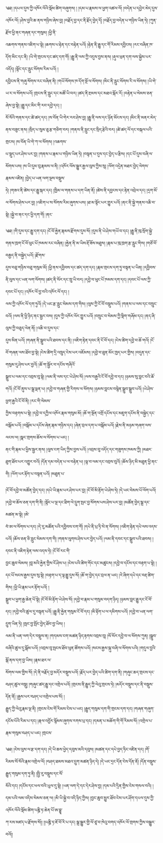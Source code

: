 ﻿  
༄༅། །དཔལ་དུས་ཀྱི་འཁོར་ལོའི་སྡོམ་ཚིག་བཞུགས། ། །དམ་པ་རྣམས་ལ་ཕྱག་འཚལ་ལོ། །བདེན་པ་དབྱེར་མེད་དུས་འཁོར་ལོ། །ཤེས་བྱའི་ཆ་ནས་གཉིས་ཞེས་བྱ། །བརྗོད་བྱ་དང་ནི་རྗོད་བྱེད་དོ། །བརྗོད་བྱ་བདེན་པ་གཉིས་ཡིན་ཏེ། །ཀུན་རྫོབ་ཕྱི་ནང་གཞན་དང་གསུམ། །ཕྱི་ནི་  
འཆགས་གནས་འཇིག་པ་སྟེ། །ཆགས་པ་རྟེན་དང་བརྟེན་པའོ། །རྟེན་ནི་རྒྱུ་དང་གོ་རིམས་དབྱིངས། །རང་བཞིན་ཁ་དོག་མིང་དང་ནི། །ཡི་གེ་གྲངས་དང་ཚད་དག་གོ། །རྒྱུ་ནི་ལས་ཀྱི་འདུས་བྱས་ནས། །རྡུལ་ཕྲན་དག་ལས་སྐྱེས་པར་འདོད། །སྟོང་དང་རླུང་སོགས་རིམ་པའོ། །  
དབྱིངས་ནི་གཞུ་སོགས་རང་བཞིན་ནི། །གཡོ་སོགས་ཁ་དོག་སྔོ་ལ་སོགས། །མིང་ནི་རླུང་སོགས་རི་ལ་སོགས། །ཡི་གེ་ཡ་ར་ལ་སོགས་པའོ། །གྲངས་ནི་རླུང་དང་མཚོ་ཡི་བར། །ཚད་ནི་རྔམས་དང་མཐའ་སྐོར་རོ། །བརྟེན་པ་སེམས་ཅན་ཞེས་བྱ་སྟེ། །རྒྱུ་དང་མིང་གི་རབ་དབྱེ་དང། །  
སོ་སོའི་གནས་དང་ཚེ་ཚད་དང། །ས་བོན་ཡི་གེར་རབ་ཤེས་བྱ། །རྒྱུ་ནི་ལས་དང་ཉོན་མོངས་དང། །མིང་ནི་མནར་མེད་ནས་བཟུང་ནས། །སྲིད་པ་སུམ་ཅུ་རྩ་གཅིག་བར། །གནས་ནི་རླུང་དང་སྲིད་རྩེའི་བར། །ཚེ་ཚད་ལོ་དང་བསྐལ་པའི་གྲངས། །ས་བོན་ཡི་གེ་ཀ་ལ་སོགས། །འཆགས་  
པ་སྡུད་པར་ཤེས་པར་བྱ། །གནས་པ་རྣམ་པ་གཉིས་ཡིན་ཏེ། །བསྟན་པ་དུས་དང་བྱེད་པ་རྩིས། །དང་པོ་དུས་བཞི་ལ་སོགས་པས། །ས་ཡི་དུམ་བུ་རྣམས་ལ་ནི། །འཁོར་ལོས་སྒྱུར་རྒྱལ་ལུས་ཀྱིས་སུ། །ལོག་འདྲེན་མཐར་བྱེད་ལེགས་རྣམས་འཛིན། །བྱེད་པ་ཡན་ལག་ལྔས་བསྡུས་  
ཏེ། །གཟའ་ནི་ཚེས་དང་རྒྱུ་སྐར་དང། །ཁྱིམ་ལ་གནས་པ་དག་ཡིན་ནོ། །ཚེས་ནི་དབྱངས་དང་རྟེན་འབྲེལ་དང། །དྲག་མོ་ལ་སོགས་ཤེས་པར་བྱ། །འཇིག་པ་ས་སོགས་རིམ་ཞུགས་པས། །ཐ་མ་སྟོང་པར་གྱུར་པའོ། །ནང་ནི་སྐྱེ་གནས་འཆི་བ་སྟེ། །སྐྱེ་བ་ནང་དང་ཕྱི་དག་གོ། །ནང་  
  
༄༅། །གི་དུས་དང་རྒྱུ་དག་དང། །ངོ་བོ་རྐྱེན་རྣམས་རྫོགས་དུས་སོ། །དུས་ནི་ཡེ་ཤེས་གཡོ་བ་དང། །རྒྱུ་ནི་ཁུ་སྲོག་སྐྱེ་གནས་ཁྲག་ངོ་བོ་ཕུང་པོ་ཁམས་རང་བཞིན། །རྐྱེན་ནི་མ་ཡིས་རྡོ་ཟོས་མཐུས། །རྣམ་པ་ཁུ་ཁྲག་རྩ་རླུང་གིས། །གཙོ་བོ་བརྒྱད་ནི་བསྐྱེད་པའོ། །རྫོགས་  
དུས་བཅུ་གཉིས་བཅུ་གསུམ་མོ། །ཕྱི་ནས་དབྱིབས་དང་ཚད་དག་དང། །རྣམ་གྲངས་དག་ཏུ་བསྟན་པ་ཡིན། །དབྱིབས་ནི་ལུས་དང་ཡན་ལག་སོགས། །ཚད་ནི་སོར་དང་ཁྲུ་ཡི་བར། །དབྱེ་བ་ཕུང་པོ་ཁམས་དག་དང། །དབང་པོ་ལས་ཀྱི་དབང་པོ་དང། །འཁོར་ལོ་བྱ་བའི་འཁོར་ལོ་དང། །  
ལས་ཀྱི་འཁོར་ལོ་དག་ཏུའོ། །དེ་ཡང་རྩ་རླུང་སེམས་དག་གིས། །ལུས་ཀྱི་ངོ་བོ་བསྡུས་པའོ། །གནས་པ་ལས་དང་བསྲུང་བའོ། །ལས་ནི་ཕྱི་ཉིད་ནང་སྦྱར་བས། །དུས་ཀྱི་འཁོར་ལོར་གྱུར་པའོ། །བསྲུང་བ་སེམས་ཀྱི་སྡིག་གཞོམ་དང། །ནད་ཞི་ལུས་ཀྱི་བཅུད་ལེན་ནོ། །འཆི་བ་དུས་དང་  
དུས་མིན་པའོ། །གཞན་ནི་སྒྲུབ་པའི་ཐབས་དང་ནི། །འཇིག་རྟེན་དབང་ནི་ངོ་བོ་དང། །ངེས་ཚིག་དབྱེ་བ་ཆོ་གའོ། །ངོ་བོ་གཞན་ལས་ཐོབ་བྱ་སྟེ། །ངེས་ཚིག་དྲི་འཁྲུད་ངེས་པར་འཇོམས། །དབྱེ་བ་ཐུན་མོང་ཁྱད་པར་གྱིས། །བདུན་དང་གསུམ་དུ་ཤེས་པར་བྱའོ། །ཆོ་ག་སྦྱོར་བ་དངོས་གཞིའོ་  
སྒྲུབ་པ་ལམ་དང་འབྲས་བུ་སྟེ། །ལམ་ནི་ལས་དང་ཡེ་ཤེས་སོ། །ལས་བརྒྱའི་ངོ་བོ་དབྱེ་བ་དང། །ཉམས་སུ་བླང་བའི་ཆོ་གའོ། །ངོ་བོ་ནུས་པ་སྒྲ་ལྡན་པ། །དབྱེ་བ་གཞན་གྱི་རིགས་ལ་སོགས། །ཉམས་བླངས་བསྙེན་སྒྲུབ་སྒྲུབ་པའོ། །ཡེ་ཤེས་ཕྱག་རྒྱའི་ངོ་བོ་ནི། །རང་གི་སེམས་  
ཀྱིས་བརྟགས་པ་སྟེ། །དབྱེ་བ་དཀྱིལ་འཁོར་རྣམ་གསུམ་མོ། །ཆོ་ག་སྔོན་འགྲོ་དངོས་དང་མཇུག་དངོས་ནི་བསྐྱེད་དང་བསྒོམ་པའོ། །བསྒོམ་པ་དངོས་ཞེན་རྣམ་གཉིས་དང། །ཞེན་བྲལ་དག་པ་བསྒོམ་པའོ། །རྗེས་ནི་མཉམ་གཞག་ལས་ལངས་ལ། །སྣང་གྲགས་ཆོས་ལ་སོགས་པ་ཡང། །  
ནང་གི་རྣམ་པ་ཕྱིས་སྦྱར་ནས། །ལུས་ངག་ཡིད་ཀྱིས་བྱས་པའོ། །འབྲས་བུ་འདོད་དང་གཟུགས་ཁམས་ཀྱི། །མཐར་ཐུག་ཐོབ་པར་འགྱུར་བའོ། །དོན་དམ་བདེན་པ་ལ་བརྟེན་པ། །ལྟ་བ་ལམ་དང་འབྲས་བུའོ། །ཆོས་ཉིད་མི་མཐུན་ཕྱི་ནང་གི། །ལོག་པར་རྟོག་པ་བསྟན་པའོ། །མཐུན་པ་  
  
།ངོ་བོ་དབྱེ་བ་མཚོན་བྱེད་དང། །དཔེ་ཡི་རྣམ་པར་ཤེས་པར་བྱ། །ངོ་བོ་མི་རྟོག་ཡེ་ཤེས་ཏེ། །དེ་ཡང་བེམས་པོ་ལོག་པའོ། །དབྱེ་བ་ཆོས་ཅན་དག་གི་ནི། །སྟོང་པ་ལྔ་དང་ཐིག་ལེ་དྲུག་སྤང་བྱ་སོགས་པས་ཤེས་པར་བྱ། །མཚོན་བྱེད་སྒྲ་དང་མཚན་མ་སྟེ། །ཨེ་  
བཾ་ཨ་ལ་སོགས་པ་དང། །དེ་རུ་མཚོན་པའི་དབྱིབས་ངག་གོ། །དཔེ་ནི་པྲ་ཏི་སེ་ན་སོགས། །འཇིག་རྟེན་དཔེ་ལས་འདས་པའོ། །ཆོས་ཅན་ཅི་རླུང་སེམས་དག་གི། །གནས་ལུགས་ཤེས་པར་བྱེད་པའོ། །ལམ་ནི་དབང་དང་སྒྲུབ་པའི་ཐབས། །དབང་ནི་འཇིག་རྟེན་ལས་འདས་ཏེ། །ངོ་བོ་རང་གི་  
བྱང་ཆུབ་སེམས། །བླ་མའི་རྐྱེན་གྱིས་ངོ་ཤེས་པ། །ངེས་པའི་ཚིག་གོང་དང་མཚུངས། །དབྱེ་བ་དངོས་དང་བརྟག་པ་སྟེ། །དང་པོ་སངས་རྒྱས་དུས་སུ་སྟེ། །བརྟག་པ་ད་ལྟ་རྒྱུ་དུས་སོ། །ཆོ་ག་བྱེད་དང་བྲལ་ན་ཡང། །རེ་ཞིག་དཔེ་དང་བརྡ་ཚིག་གིས། །ཕྱི་ཡི་རྣམ་པར་རྟོག་པའོ། །  
སྒྲུབ་པ་ཕྱག་རྒྱ་ཆེན་པོ་སྟེ། །ངོ་བོ་མི་རྟོག་ཡེ་ཤེས་སོ། །དབྱེ་བ་རྣམ་པ་གསུམ་བདག་ཉིད། །ཉམས་བླང་རྒྱུ་དང་ངོ་བོ་དང། །དབྱེ་བའི་ཚུལ་དུ་བསྟན་པའོ། །རྒྱུ་ནི་རྐྱེན་གསུམ་ངོ་བོ་དང། །མི་རྟོག་པ་ལ་དམིགས་པའོ། །དབྱེ་བ་ཡན་ལག་དྲུག་ཡིན་ཏེ། །སྤང་བྱ་སྤོང་བྱེད་ཐོབ་བྱ་ཡིས། །  
ལམ་ནི་ཡན་ལག་དེར་བསྡུས་ན། །གདམས་ངག་མཚན་ཉིད་རྟགས་འབྲས་བུ། །སོ་སོར་དབྱེ་བ་ལ་སོགས་ཀུན། །སྒྲུབ་བཞིའི་ཚུལ་དུ་སྒོམ་པའོ། །འབྲས་བུ་སྤངས་ཐོབ་ཕུན་ཚོགས་པའོ། །སངས་རྒྱས་སྐུ་བཞི་ལ་སོགས་པའི། །གདུལ་བྱའི་སྒོ་ནས་དག་བྱ་ཡིས། །རྣམ་ཐར་ལ་  
སོགས་ལམ་གྱིས་སོ། །དེ་ནི་བརྗོད་བྱ་མདོར་བསྡུས་པའོ། །རྗོད་པར་བྱེད་པའི་ཚིག་དག་ནི། །གཞུང་ཆད་གྲངས་དང་བཤད་ཚུལ་བསྡུ། །གཞུང་ཚད་རྒྱུ་དང་འགྲེལ་པའོ། །གྲངས་ནི་རྒྱུད་ཀྱི་ལེའུ་གྲངས་ཏེ། །མདོར་བསྡུས་དང་ནི་བསྡུས་དོན་ནོ། །རྒྱས་པར་བཤད་པ་འགྲེལ་པས་སོ། །  
རྒྱུད་ཀྱི་ལེའུ་རྣམ་ལྔ་ནི། །གྲངས་ངེས་གོ་རིམས་ངེས་པ་ཡང། །རྒྱུད་གསུམ་དག་གི་གྲངས་དག་དང། །གཞན་གཞུག་དངོས་པོའི་རིམ་པ་དང། །རྣལ་འབྱོར་སྙོམས་ཞུགས་རགས་པྲ་དང། །དམན་པ་མཆོག་གི་གོ་རིམས་སོ། །འགྲེལ་པ་རྣམ་གསུམ་བཤད་པ་ཡང། །གྲངས་  
  
༄༅། །ངེས་ལུས་ལ་རྩ་དག་དང། །དེ་ཡི་ཆས་ཕྱེད་དབུས་མའི་དབུས། །མཚན་དང་དཔེ་བྱད་ཏིང་འཛིན་དང། །གོ་རིམས་སོ་སོའི་རྣམ་འགྲེལ་ལོ། །བཤད་ཐམས་མཐའ་དྲུག་མཚན་ཉིད་དེ། །དེ་ཡང་དྲང་དོན་ངེས་དོན་ནོ། །དོན་བསྡུས་རྒྱུད་གསུམ་དག་ཏུ་ནི། །སྤྱི་རུ་བསྡུས་དང་སོ་  
སོའི་དང། །དངོས་དང་ཕལ་བའི་ཡུལ་དུ་སྟེ། །ཡན་ལག་དེ་དང་དེར་ཤེས་བྱ། །དམ་པའི་དྲིན་གྱིས་ངེས་གསལ་བའི། །དམ་པའི་ལམ་འདིས་སེམས་ཅན་ལ། །མི་ཡི་སྐྱེ་བ་འདི་ཉིད་ཀྱིས། །བྱང་ཆུབ་མྱུར་ཐོབ་ངེས་པར་ཤོག་དཔལ་དུས་ཀྱི་འཁོར་ལོའི་སྡོམ་ཚིག་པཎྜི་ཏ་ཆེན་པོ་ཨ་བྷྱཱ་  
ཀ་རས་མཛད་པ་རྫོགས་སོ།། །།པཎྜི་ཏ་ཇོ་བོ་རི་པ་དང། སྒྲ་སྒྱུར་གྱི་ལོ་ཙཱ་བ་ཁེའུ་བགད་འཁོར་ལོ་གྲགས་ཀྱིས་བསྒྱུར་བའོ།།  
  
  
